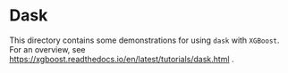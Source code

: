 Dask
====

This directory contains some demonstrations for using `dask` with `XGBoost`.
For an overview, see
https://xgboost.readthedocs.io/en/latest/tutorials/dask.html .